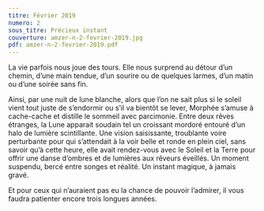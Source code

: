 ```yaml
---
titre: Février 2019
numero: 2
sous_titre: Précieux instant
couverture: amzer-n-2-fevrier-2019.jpg
pdf: amzer-n-2-fevrier-2019.pdf
---
```

La vie parfois nous joue des tours. Elle nous surprend au détour d’un chemin, d’une main tendue, d’un sourire ou de quelques larmes, d’un matin ou d’une soirée sans fin. 

Ainsi, par une nuit de lune blanche, alors que l’on ne sait plus si le soleil vient tout juste de s’endormir ou s’il va bientôt se lever, Morphée s’amuse à cache-cache et distille le sommeil avec parcimonie. Entre deux rêves étranges, la Lune apparait soudain tel un croissant mordoré entouré d’un halo de lumière scintillante. Une vision saisissante, troublante voire perturbante pour qui s’attendait à la voir belle et ronde en plein ciel, sans savoir qu’à cette heure, elle avait rendez-vous avec le Soleil et la Terre pour offrir une danse d’ombres et de lumières aux rêveurs éveillés. Un moment suspendu, bercé entre songes et réalité. Un instant magique, à jamais gravé.

Et pour ceux qui n’auraient pas eu la chance de pouvoir l’admirer, il vous faudra patienter encore trois longues années.


